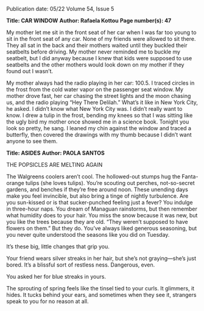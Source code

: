 Publication date: 05/22
Volume 54, Issue 5

**Title: CAR WINDOW**
**Author: Rafaela Kottou**
**Page number(s): 47**

My mother let me sit in the front seat of her car when 
I was far too young to sit in the front seat of any car. 
None of my friends were allowed to sit there. They 
all sat in the back and their mothers waited until they 
buckled their seatbelts before driving. My mother never 
reminded me to buckle my seatbelt, but I did anyway 
because I knew that kids were supposed to use seatbelts 
and the other mothers would look down on my mother 
if they found out I wasn’t. 

My mother always had the radio playing in her car: 
100.5. I traced circles in the frost from the cold water 
vapor on the passenger seat window. My mother drove 
fast, her car chasing the street lights and the moon 
chasing us, and the radio playing “Hey There Delilah.” 
What’s it like in New York City, he asked. I didn’t 
know what New York City was. I didn’t really want 
to know. I drew a tulip in the frost, bending my knees 
so that I was sitting like the ugly bird my mother once 
showed me in a science book. Tonight you look so 
pretty, he sang. I leaned my chin against the window 
and traced a butterfly, then covered the drawings with 
my thumb because I didn’t want anyone to see them. 



**Title: ASIDES**
**Author: PAOLA SANTOS**

THE POPSICLES ARE MELTING 
AGAIN

The Walgreens coolers aren’t cool. The hollowed-out 
stumps hug the Fanta-orange tulips (she loves tulips). 
You’re scouting out perches, not-so-secret gardens, and 
benches if they’re free around noon. These unending 
days make you feel invincible, but also bring a tinge 
of nightly turbulence. Are you sun-kissed or is that 
sucker-punched feeling just a fever? You indulge in 
three-hour naps. You dream of Managuan rainstorms, 
but then remember what humidity does to your hair. 
You miss the snow because it was new, but you like the 
trees because they are old. “They weren’t supposed to 
have flowers on them.” But they do. You’ve always liked 
generous seasoning, but you never quite understood the 
seasons like you did on Tuesday. 

It’s these big, little changes that grip you. 

Your friend wears silver streaks in her hair, but she’s not 
graying—she’s just bored. It’s a blissful sort of restless­
ness. Dangerous, even. 

You asked her for blue streaks in yours. 

The sprouting of spring feels like the tinsel tied to your 
curls. It glimmers, it hides. It tucks behind your ears, and 
sometimes when they see it, strangers speak to you for 
no reason at all.